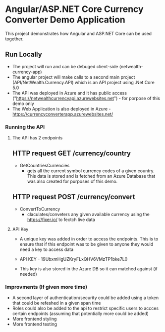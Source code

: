 
# Angular/ASP.NET Core Currency Converter Demo Application 

This project demonstrates how Angular and ASP.NET Core can be used together.

## Run Locally

* The project will run and can be debuged client-side (netwealth-currency-app)
* The angular project will make calls to a second main project (API/NetWealth.Currency.API) which is an API project using .Net Core 5.0
* The API was deployed in Azure and it has public access ("https://netwealthcurrencyapi.azurewebsites.net") - for porpose of this demo only
* The Web Application is also deployed in Azure - https://currencyconverterapp.azurewebsites.net/

### Running the API

1. The API has 2 endpoints

   ## HTTP request GET /currency/country
   * GetCountriesCurrencies 
        - gets all the current symbol currency codes of a given country. This data is stored and is fetched from an Azure Database that was also created for purposes of this demo.

   ## HTTP request POST /currency/convert
   * ConvertToCurrency  
        - claculates/conveters any given available currency using the https://fixer.io/ to fectch live data 

2. API Key

   * A unique key was added in order to access the endpoints. This is to ensure that if this endpoint was to be given to anyone they would need a key to access data

   * API KEY  - 19UbxmHgUZKryFLxQHV6VMzTP1bke7L0

   * This key is also stored in the Azure DB so it can matched against (if needed)

### Improvments (If given more time)

* A second layer of authentication/security could be added using a token that could be refeshed in a given span time
* Roles could also be added to the api to restrict specific users to accces certain endpoints  (assuming that potentially more could be added) 
* More frontend styling
* More frontend testing

